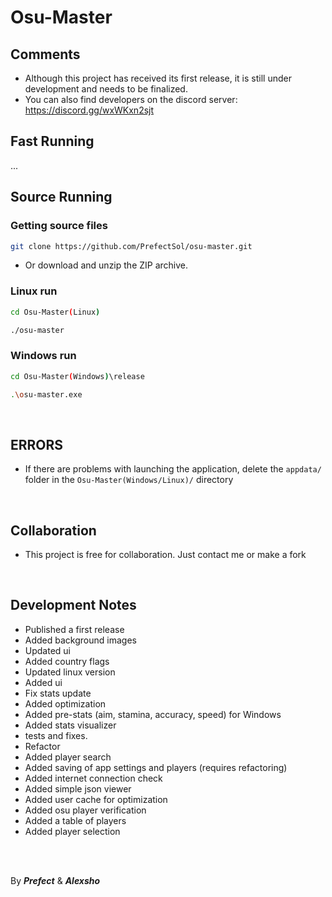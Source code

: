 # Osu-Master

## Comments
 - Although this project has received its first release, it is still under development and needs to be finalized.
 - You can also find developers on the discord server: https://discord.gg/wxWKxn2sjt

## Fast Running

...

## Source Running

### Getting source files
```bash
git clone https://github.com/PrefectSol/osu-master.git
```
 - Or download and unzip the ZIP archive.

### Linux run
```bash 
cd Osu-Master(Linux)

./osu-master
```

### Windows run
```bash 
cd Osu-Master(Windows)\release

.\osu-master.exe
```

<br>

## ERRORS

 - If there are problems with launching the application, delete the ```appdata/``` folder in the ```Osu-Master(Windows/Linux)/``` directory

<br>

## Collaboration

 - This project is free for collaboration. Just contact me or make a fork

<br>

## Development Notes
 - Published a first release
 - Added background images
 - Updated ui
 - Added country flags
 - Updated linux version
 - Added ui
 - Fix stats update
 - Added optimization
 - Added pre-stats (aim, stamina, accuracy, speed) for Windows
 - Added stats visualizer
 - tests and fixes.
 - Refactor
 - Added player search
 - Added saving of app settings and players (requires refactoring)
 - Added internet connection check
 - Added simple json viewer
 - Added user cache for optimization
 - Added osu player verification
 - Added a table of players
 - Added player selection


 </br> </br>


 By ***Prefect*** & ***Alexsho***